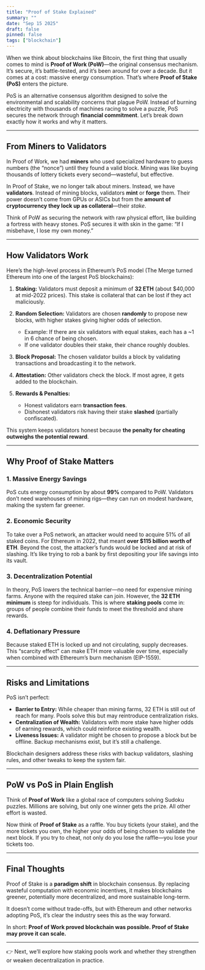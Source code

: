 ```yaml
---
title: "Proof of Stake Explained"
summary: ""
date: "Sep 15 2025"
draft: false
pinned: false
tags: ["blockchain"]
---
```


When we think about blockchains like Bitcoin, the first thing that usually comes to mind is **Proof of Work (PoW)**—the original consensus mechanism. It’s secure, it’s battle-tested, and it’s been around for over a decade. But it comes at a cost: massive energy consumption. That’s where **Proof of Stake (PoS)** enters the picture.

PoS is an alternative consensus algorithm designed to solve the environmental and scalability concerns that plague PoW. Instead of burning electricity with thousands of machines racing to solve a puzzle, PoS secures the network through **financial commitment**. Let’s break down exactly how it works and why it matters.

---

## From Miners to Validators

In Proof of Work, we had **miners** who used specialized hardware to guess numbers (the “nonce”) until they found a valid block. Mining was like buying thousands of lottery tickets every second—wasteful, but effective.

In Proof of Stake, we no longer talk about miners. Instead, we have **validators**. Instead of mining blocks, validators **mint** or **forge** them. Their power doesn’t come from GPUs or ASICs but from the **amount of cryptocurrency they lock up as collateral**—their *stake*.

Think of PoW as securing the network with raw physical effort, like building a fortress with heavy stones. PoS secures it with skin in the game: “If I misbehave, I lose my own money.”

---

## How Validators Work

Here’s the high-level process in Ethereum’s PoS model (The Merge turned Ethereum into one of the largest PoS blockchains):

1. **Staking:** Validators must deposit a minimum of **32 ETH** (about \$40,000 at mid-2022 prices). This stake is collateral that can be lost if they act maliciously.
2. **Random Selection:** Validators are chosen **randomly** to propose new blocks, with higher stakes giving higher odds of selection.

   * Example: If there are six validators with equal stakes, each has a \~1 in 6 chance of being chosen.
   * If one validator doubles their stake, their chance roughly doubles.
3. **Block Proposal:** The chosen validator builds a block by validating transactions and broadcasting it to the network.
4. **Attestation:** Other validators check the block. If most agree, it gets added to the blockchain.
5. **Rewards & Penalties:**

   * Honest validators earn **transaction fees**.
   * Dishonest validators risk having their stake **slashed** (partially confiscated).

This system keeps validators honest because **the penalty for cheating outweighs the potential reward**.

---

## Why Proof of Stake Matters

### 1. **Massive Energy Savings**

PoS cuts energy consumption by about **99%** compared to PoW. Validators don’t need warehouses of mining rigs—they can run on modest hardware, making the system far greener.

### 2. **Economic Security**

To take over a PoS network, an attacker would need to acquire 51% of all staked coins. For Ethereum in 2022, that meant **over \$115 billion worth of ETH**. Beyond the cost, the attacker’s funds would be locked and at risk of slashing. It’s like trying to rob a bank by first depositing your life savings into its vault.

### 3. **Decentralization Potential**

In theory, PoS lowers the technical barrier—no need for expensive mining farms. Anyone with the required stake can join. However, the **32 ETH minimum** is steep for individuals. This is where **staking pools** come in: groups of people combine their funds to meet the threshold and share rewards.

### 4. **Deflationary Pressure**

Because staked ETH is locked up and not circulating, supply decreases. This “scarcity effect” can make ETH more valuable over time, especially when combined with Ethereum’s burn mechanism (EIP-1559).

---

## Risks and Limitations

PoS isn’t perfect:

* **Barrier to Entry:** While cheaper than mining farms, 32 ETH is still out of reach for many. Pools solve this but may reintroduce centralization risks.
* **Centralization of Wealth:** Validators with more stake have higher odds of earning rewards, which could reinforce existing wealth.
* **Liveness Issues:** A validator might be chosen to propose a block but be offline. Backup mechanisms exist, but it’s still a challenge.

Blockchain designers address these risks with backup validators, slashing rules, and other tweaks to keep the system fair.

---

## PoW vs PoS in Plain English

Think of **Proof of Work** like a global race of computers solving Sudoku puzzles. Millions are solving, but only one winner gets the prize. All other effort is wasted.

Now think of **Proof of Stake** as a raffle. You buy tickets (your stake), and the more tickets you own, the higher your odds of being chosen to validate the next block. If you try to cheat, not only do you lose the raffle—you lose your tickets too.

---

## Final Thoughts

Proof of Stake is a **paradigm shift** in blockchain consensus. By replacing wasteful computation with economic incentives, it makes blockchains greener, potentially more decentralized, and more sustainable long-term.

It doesn’t come without trade-offs, but with Ethereum and other networks adopting PoS, it’s clear the industry sees this as the way forward.

In short: **Proof of Work proved blockchain was possible. Proof of Stake may prove it can scale.**

---

👉 Next, we’ll explore how staking pools work and whether they strengthen or weaken decentralization in practice.

